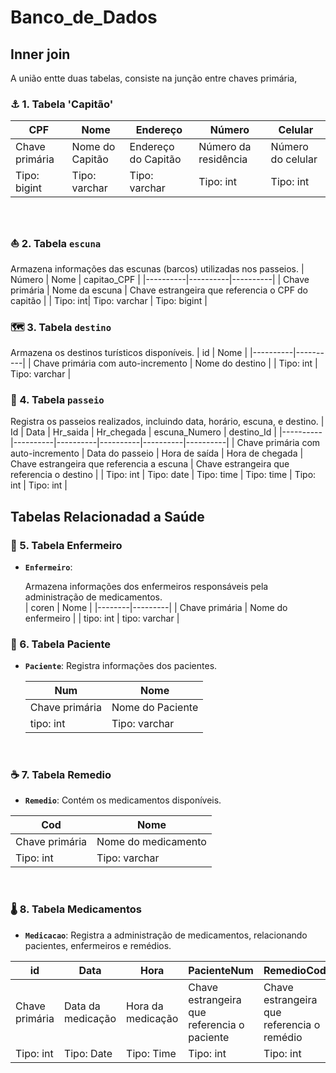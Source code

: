 # Banco_de_Dados
## Inner join
A união entte duas tabelas, consiste na junção entre chaves primária,  
<p><A identificação da chave primaria com a chave estrangeira se da pelo id de cada cvcada tabela, que identificação unica.</p>

### ⚓ 1. Tabela 'Capitão'

| CPF | Nome| Endereço | Número | Celular |
|-------------|-------------|-------------|------------|-----------|
| Chave primária| Nome do Capitão | Endereço do Capitão  | Número da residência | Número do celular|
| Tipo: bigint| Tipo: varchar| Tipo: varchar | Tipo: int | Tipo: int | Tipo: bigint|
<br>

### ⛵ 2. Tabela `escuna`
Armazena informações das escunas (barcos) utilizadas nos passeios.
| Número | Nome | capitao_CPF |
|----------|----------|----------|
| Chave primária | Nome da escuna | Chave estrangeira que referencia o CPF do capitão |
| Tipo: int| Tipo: varchar | Tipo: bigint |
<br>

### 🗺️ 3. Tabela `destino`
Armazena os destinos turísticos disponíveis.
| id | Nome |
|----------|----------|
| Chave primária com auto-incremento | Nome do destino |
| Tipo: int | Tipo: varchar |
<br>

### 🚖 4. Tabela `passeio`
Registra os passeios realizados, incluindo data, horário, escuna, e destino.
| Id | Data | Hr_saida | Hr_chegada | escuna_Numero | destino_Id |
|----------|----------|----------|----------|----------|----------|
| Chave primária com auto-incremento | Data do passeio | Hora de saída | Hora de chegada | Chave estrangeira que referencia a escuna | Chave estrangeira que referencia o destino | 
| Tipo: int | Tipo: date | Tipo: time | Tipo: time | Tipo: int | Tipo: int |
<br>
## Tabelas Relacionadad a Saúde 

### 🏥 5. Tabela Enfermeiro
- **`Enfermeiro`**: 
  
  Armazena informações dos enfermeiros responsáveis pela administração de medicamentos.<br>
  | coren | Nome |
  |--------|---------|
  | Chave primária | Nome do enfermeiro |
  | tipo: int | tipo: varchar |
  <br>
  
### 🛌 6. Tabela Paciente 
- **`Paciente`**: Registra informações dos pacientes.<br>
  
  | Num | Nome |
  |-----------|-----------|
  | Chave primária | Nome do Paciente |
  | tipo: int | Tipo: varchar |
  <br>

### ☕ 7. Tabela Remedio
- **`Remedio`**: Contém os medicamentos disponíveis.<br>

| Cod | Nome |
|----------|----------|
| Chave primária | Nome do medicamento|
| Tipo: int | Tipo: varchar | 
<br>

### 🌡️ 8. Tabela Medicamentos
- **`Medicacao`**: Registra a administração de medicamentos, relacionando pacientes, enfermeiros e remédios.<br>

| id | Data | Hora | PacienteNum | RemedioCod | Enfermeirocoren |
|----------|-----------|------------|---------------|-------------------|-------------------|
| Chave primária | Data da medicação | Hora da medicação | Chave estrangeira que referencia o paciente | Chave estrangeira que referencia  o remédio | Chave estrangeira que referencia  o enfermeiro |
| Tipo: int | Tipo: Date | Tipo: Time | Tipo: int | Tipo: int | Tipo: int |


